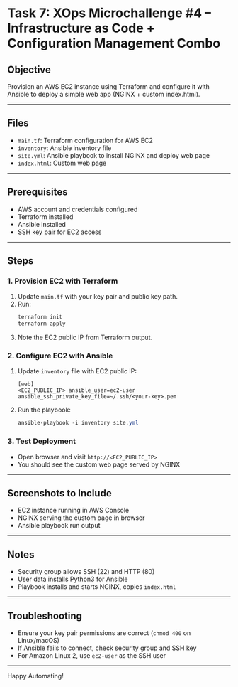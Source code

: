 # Task 7: XOps Microchallenge #4 – Infrastructure as Code + Configuration Management Combo

## Objective
Provision an AWS EC2 instance using Terraform and configure it with Ansible to deploy a simple web app (NGINX + custom index.html).

---

## Files
- `main.tf`: Terraform configuration for AWS EC2
- `inventory`: Ansible inventory file
- `site.yml`: Ansible playbook to install NGINX and deploy web page
- `index.html`: Custom web page

---

## Prerequisites
- AWS account and credentials configured
- Terraform installed
- Ansible installed
- SSH key pair for EC2 access

---

## Steps

### 1. Provision EC2 with Terraform
1. Update `main.tf` with your key pair and public key path.
2. Run:
   ```powershell
   terraform init
   terraform apply
   ```
3. Note the EC2 public IP from Terraform output.

### 2. Configure EC2 with Ansible
1. Update `inventory` file with EC2 public IP:
   ```
   [web]
   <EC2_PUBLIC_IP> ansible_user=ec2-user ansible_ssh_private_key_file=~/.ssh/<your-key>.pem
   ```
2. Run the playbook:
   ```powershell
   ansible-playbook -i inventory site.yml
   ```

### 3. Test Deployment
- Open browser and visit `http://<EC2_PUBLIC_IP>`
- You should see the custom web page served by NGINX

---

## Screenshots to Include
- EC2 instance running in AWS Console
- NGINX serving the custom page in browser
- Ansible playbook run output

---

## Notes
- Security group allows SSH (22) and HTTP (80)
- User data installs Python3 for Ansible
- Playbook installs and starts NGINX, copies `index.html`

---

## Troubleshooting
- Ensure your key pair permissions are correct (`chmod 400` on Linux/macOS)
- If Ansible fails to connect, check security group and SSH key
- For Amazon Linux 2, use `ec2-user` as the SSH user

---

Happy Automating!
